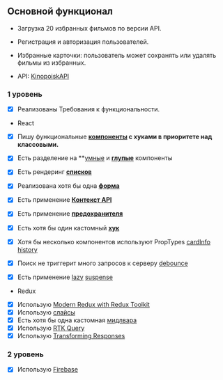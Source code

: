 
## Основной функционал

- Загрузка 20 избранных фильмов по версии API.
- Регистрация и авторизация пользователей.
- Избранные карточки: пользователь может сохранять или удалять фильмы из избранных.

- API: [KinopoiskAPI](https://kinopoiskapiunofficial.tech)
### 1 уровень 

- [x] Реализованы Требования к функциональности.

- React

- [x] Пишу функциональные **[компоненты](src/Components) c хуками в приоритете над классовыми.** 
- [x] Есть разделение на **[умные](src/Components/Header/Search/Search.jsx) и **[глупые](src/Components/Input/Input.jsx)** компоненты 
- [x] Есть рендеринг **[списков](src/Components/CardContainer/CardContainer.jsx)**
- [x] Реализована хотя бы одна **[форма](src/Pages/SignIn/SignInPage.jsx)**
- [x] Есть применение **[Контекст API](src/App/store/api/Context.jsx)**
- [x] Есть применение **[предохранителя](src/App.jsx)**
- [x] Есть хотя бы один кастомный **[хук](src/App/store/api/hooks)**
- [x] Хотя бы несколько компонентов используют PropTypes [cardInfo](src/Components/CardInfo/CardInfo.jsx) [history](src/Components/History/HistoryElem.jsx)
- [x] Поиск не триггерит много запросов к серверу [debounce](src/App/store/api/hooks/useDebouns.js) 
- [x] Есть применение [lazy](src/Router/Router.jsx) [suspense](src/main.jsx)


- Redux

- [x] Использую [Modern Redux with Redux Toolkit](src/App/store.js)
- [x] Использую [слайсы](src/App/store/api/Slices)
- [x] Есть хотя бы одна кастомная [мидлвара](src/App/store/api/middlewares/logerMw.js)
- [x] Использую [RTK Query](src/App/store/api/kinopoiskApi.js)
- [x] Использую [Transforming Responses](src/App/store/api/transformRespons/)

### 2 уровень 

- [x] Использую [Firebase](src/firebase.js)
